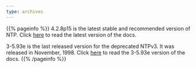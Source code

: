 ```yaml
---
type: archives
---
```


{{% pageinfo %}}
4.2.8p15 is the latest stable and recommended version of NTP. Click [here](/archives/4.2.8-series) to read the latest version of the docs. 

3-5.93e is the last released version for the deprecated NTPv3. It was released in November, 1998. Click [here](/archives/3-5.93e) to read the 3-5.93e version of the docs. 
{{% /pageinfo %}}
